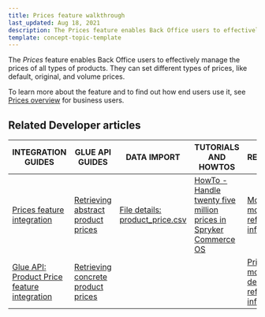 ```yaml
---
title: Prices feature walkthrough
last_updated: Aug 18, 2021
description: The Prices feature enables Back Office users to effectively manage the prices of all types of products
template: concept-topic-template
---
```


The _Prices_ feature enables Back Office users to effectively manage the prices of all types of products. They can set different types of prices, like default, original, and volume prices.


To learn more about the feature and to find out how end users use it, see [Prices overview](/docs/scos/user/features/prices-feature-overview/prices-feature-overview.html) for business users.


## Related Developer articles

| INTEGRATION GUIDES  | GLUE API GUIDES | DATA IMPORT | TUTORIALS AND HOWTOS | REFERENCES |
|---|---|---|---|---|
| [Prices feature integration](/docs/scos/dev/feature-integration-guides/prices-feature-integration.html) | [Retrieving abstract product prices](/docs/scos/dev/glue-api-guides/managing-products/abstract-products/retrieving-abstract-product-prices.html) | [File details: product_price.csv](/docs/scos/dev/data-import/data-import-categories/catalog-setup/pricing/file-details-product-price.csv.html) | [HowTo - Handle twenty five million prices in Spryker Commerce OS](/docs/scos/dev/tutorials-and-howtos/howtos/howto-handle-twenty-five-million-prices-in-spryker-commerce-os.html) | [Money module: reference information](/docs/scos/dev/feature-walkthroughs/prices-feature-walkthrough/money-module-reference-information.html) |
| [Glue API: Product Price feature integration](/docs/scos/dev/feature-integration-guides/glue-api/glue-api-product-price-feature-integration.html) | [Retrieving concrete product prices](/docs/scos/dev/glue-api-guides/managing-products/concrete-products/retrieving-concrete-product-prices.html) |  |  | [PriceProduct module details: reference information](/docs/scos/dev/feature-walkthroughs/prices-feature-walkthrough/priceproduct-module-details-reference-information.html) |
